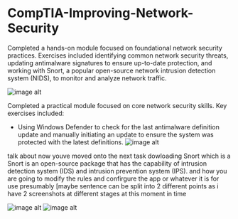# CompTIA-Improving-Network-Security

Completed a hands-on module focused on foundational network security practices. Exercises included identifying common network security threats, updating antimalware signatures to ensure up-to-date protection, and working with Snort, a popular open-source network intrusion detection system (NIDS), to monitor and analyze network traffic.

![image alt](https://github.com/user-attachments/assets/574b887a-0079-416d-bcf1-6450cd2b445c)

Completed a practical module focused on core network security skills.
Key exercises included:

   - Using Windows Defender to check for the last antimalware definition update and manually initiating an update to ensure the system was protected with the latest definitions.
![image alt]()

talk about now youve moved onto the next task dowloading Snort which is a Snort is an open-source package that has the capability of intrusion detection system (IDS) and intrusion prevention system (IPS). and how you are going to modify the rules and confirgure the app or whatever it is for use presumably [maybe sentence can be split into 2 different points as i have 2 screenshots at different stages at this moment in time

![image alt]()
![image alt]()

